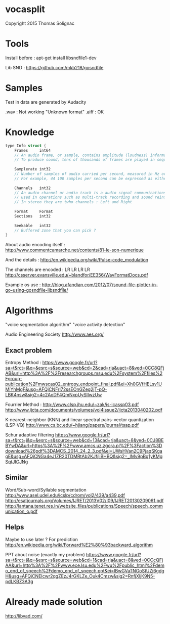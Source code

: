 # vocasplit
Copyright 2015 Thomas Solignac

# Tools

Install before :
apt-get install libsndfile1-dev

Lib SND :
https://github.com/mkb218/gosndfile

# Samples

Test in data are generated by Audacity

.wav : Not working "Unknown format"
.aiff : OK

# Knowledge

```cpp
type Info struct {
	Frames     int64
	// An audio frame, or sample, contains amplitude (loudness) information at that particular point in time.
	// To produce sound, tens of thousands of frames are played in sequence to produce frequencies.
	
	Samplerate int32
	// Number of samples of audio carried per second, measured in Hz or kHz (one kHz being 1 000 Hz).
	// For example, 44 100 samples per second can be expressed as either 44 100 Hz, or 44.1 kHz.
	
	Channels   int32
	// An audio channel or audio track is a audio signal communications channel in a storage device,
	// used in operations such as multi-track recording and sound reinforcement.
	// In stereo they are twho channels : Left and Right
	
	Format     Format
	Sections   int32
	
	Seekable   int32
	// Buffered zone that you can pick ?
}
```


About audio encoding itself :
http://www.commentcamarche.net/contents/81-le-son-numerique

And the details :
http://en.wikipedia.org/wiki/Pulse-code_modulation

The channels are encoded : LR LR LR LR
http://csserver.evansville.edu/~blandfor/EE356/WavFormatDocs.pdf

Example os use :
http://blog.afandian.com/2012/07/sound-file-plotter-in-go-using-gosndfile-libsndfile/

# Algorithms

"voice segmentation algorithm"
"voice activity detection"

Audio Engineering Society
http://www.aes.org/

## Exact problem

Entropy Method :
https://www.google.fr/url?sa=t&rct=j&q=&esrc=s&source=web&cd=2&cad=rja&uact=8&ved=0CC8QFjAB&url=http%3A%2F%2Fresearchgroups.msu.edu%2Fsystem%2Ffiles%2Fgroup-publication%2Fmwscas02_entropy_endpoint_final.pdf&ei=Xh0GVfHELsv1UMiYhMgF&usg=AFQjCNFrI72ssEOnGZeg2jT-pQ-LBK4nsw&sig2=4c2AoDF4QmNxpUySIIwzUw

Fourrier Method :
http://www.clsp.jhu.edu/~zak/is-icassp03.pdf
http://www.ijcta.com/documents/volumes/vol4issue2/ijcta2013040202.pdf

K-nearest-neighbor (KNN) and linear spectral pairs-vector quantization (LSP-VQ)
http://www.cs.bc.edu/~hjiang/papers/journal/tsap.pdf

Schur adaptive filtering
https://www.google.fr/url?sa=t&rct=j&q=&esrc=s&source=web&cd=13&cad=rja&uact=8&ved=0CJ8BEBYwDA&url=https%3A%2F%2Fwww.amcs.uz.zgora.pl%2F%3Faction%3Ddownload%26pdf%3DAMCS_2014_24_2_3.pdf&ei=UWsHVan2C9PjaqSKgagE&usg=AFQjCNGa4eJ1ZR20TDMRtAb2KJfjliBHBQ&sig2=_IMv9pBg1yKMgSqtJIGJNg

## Similar

Word/Sub-word/Syllable segmentation
http://www.asel.udel.edu/icslp/cdrom/vol2/439/a439.pdf
http://esatjournals.org/Volumes/IJRET/2013V02/I09/IJRET20130209061.pdf
http://lantana.tenet.res.in/website_files/publications/Speech/speech_communication_o.pdf

## Helps

Maybe to use later ? For prediction
http://en.wikipedia.org/wiki/Forward%E2%80%93backward_algorithm

PPT about noise (exactly my problem)
https://www.google.fr/url?sa=t&rct=j&q=&esrc=s&source=web&cd=1&cad=rja&uact=8&ved=0CCcQFjAA&url=http%3A%2F%2Fwww.ece.lsu.edu%2Fwu%2Fpublic_html%2Fdemo_end_of_speech%2Fdemo_end_of_speech.ppt&ei=lBwGVaTNGoStUZj6gdgH&usg=AFQjCNEIcwr2qgZEzJ4rGKLZe_Ouk4Cmzw&sig2=RnfjXljK9N5-pdLKBZ3A3g


# Already made solution

http://libvad.com/

